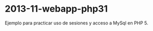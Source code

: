 2013-11-webapp-php31
====================

Ejemplo para practicar uso de sesiones y acceso a MySql en PHP 5.
